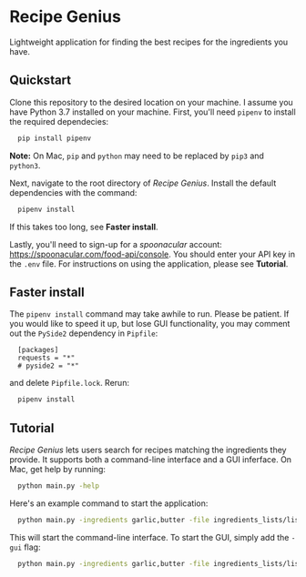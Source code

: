 # Recipe Genius

Lightweight application for finding the best recipes for the ingredients you have.

## Quickstart

Clone this repository to the desired location on your machine. I assume you have Python 3.7 installed on your machine. First, you'll need `pipenv` to install the required dependecies:

```bash
  pip install pipenv
```

**Note:** On Mac, `pip` and `python` may need to be replaced by `pip3` and `python3`.

Next, navigate to the root directory of *Recipe Genius*. Install the default dependencies with the command:

```bash
  pipenv install
```

If this takes too long, see **Faster install**.

Lastly, you'll need to sign-up for a *spoonacular* account: https://spoonacular.com/food-api/console. You should enter your API key in the `.env` file. For instructions on using the application, please see **Tutorial**.

## Faster install

The `pipenv install` command may take awhile to run. Please be patient. If you would like to speed it up, but lose GUI functionality, you may comment out the `PySide2` dependency in `Pipfile`:

```
  [packages]
  requests = "*"
  # pyside2 = "*"
```

and delete `Pipfile.lock`. Rerun:

```bash
  pipenv install
```

## Tutorial

*Recipe Genius* lets users search for recipes matching the ingredients they provide. It supports both a command-line interface and a GUI inferface. On Mac, get help by running:

```bash
  python main.py -help
```

Here's an example command to start the application:

```bash
  python main.py -ingredients garlic,butter -file ingredients_lists/list.txt
```

This will start the command-line interface. To start the GUI, simply add the `-gui` flag:

```bash
  python main.py -ingredients garlic,butter -file ingredients_lists/list.txt -g
```
